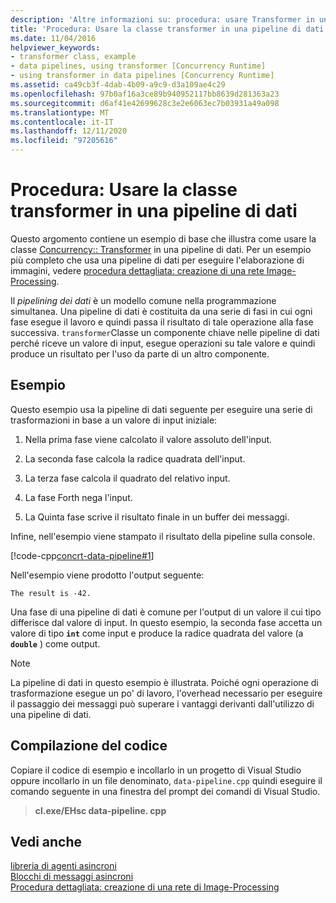 ```yaml
---
description: 'Altre informazioni su: procedura: usare Transformer in una pipeline di dati'
title: 'Procedura: Usare la classe transformer in una pipeline di dati'
ms.date: 11/04/2016
helpviewer_keywords:
- transformer class, example
- data pipelines, using transformer [Concurrency Runtime]
- using transformer in data pipelines [Concurrency Runtime]
ms.assetid: ca49cb3f-4dab-4b09-a9c9-d3a109ae4c29
ms.openlocfilehash: 97b0af16a3ce89b940952117bb8639d281363a23
ms.sourcegitcommit: d6af41e42699628c3e2e6063ec7b03931a49a098
ms.translationtype: MT
ms.contentlocale: it-IT
ms.lasthandoff: 12/11/2020
ms.locfileid: "97205616"
---
```

# <a name="how-to-use-transformer-in-a-data-pipeline"></a>Procedura: Usare la classe transformer in una pipeline di dati

Questo argomento contiene un esempio di base che illustra come usare la classe [Concurrency:: Transformer](../../parallel/concrt/reference/transformer-class.md) in una pipeline di dati. Per un esempio più completo che usa una pipeline di dati per eseguire l'elaborazione di immagini, vedere [procedura dettagliata: creazione di una rete Image-Processing](../../parallel/concrt/walkthrough-creating-an-image-processing-network.md).

Il *pipelining dei dati* è un modello comune nella programmazione simultanea. Una pipeline di dati è costituita da una serie di fasi in cui ogni fase esegue il lavoro e quindi passa il risultato di tale operazione alla fase successiva. `transformer`Classe un componente chiave nelle pipeline di dati perché riceve un valore di input, esegue operazioni su tale valore e quindi produce un risultato per l'uso da parte di un altro componente.

## <a name="example"></a>Esempio

Questo esempio usa la pipeline di dati seguente per eseguire una serie di trasformazioni in base a un valore di input iniziale:

1. Nella prima fase viene calcolato il valore assoluto dell'input.

1. La seconda fase calcola la radice quadrata dell'input.

1. La terza fase calcola il quadrato del relativo input.

1. La fase Forth nega l'input.

1. La Quinta fase scrive il risultato finale in un buffer dei messaggi.

Infine, nell'esempio viene stampato il risultato della pipeline sulla console.

[!code-cpp[concrt-data-pipeline#1](../../parallel/concrt/codesnippet/cpp/how-to-use-transformer-in-a-data-pipeline_1.cpp)]

Nell'esempio viene prodotto l'output seguente:

```Output
The result is -42.
```

Una fase di una pipeline di dati è comune per l'output di un valore il cui tipo differisce dal valore di input. In questo esempio, la seconda fase accetta un valore di tipo **`int`** come input e produce la radice quadrata del valore (a **`double`** ) come output.

> [!NOTE]
> La pipeline di dati in questo esempio è illustrata. Poiché ogni operazione di trasformazione esegue un po' di lavoro, l'overhead necessario per eseguire il passaggio dei messaggi può superare i vantaggi derivanti dall'utilizzo di una pipeline di dati.

## <a name="compiling-the-code"></a>Compilazione del codice

Copiare il codice di esempio e incollarlo in un progetto di Visual Studio oppure incollarlo in un file denominato, `data-pipeline.cpp` quindi eseguire il comando seguente in una finestra del prompt dei comandi di Visual Studio.

> **cl.exe/EHsc data-pipeline. cpp**

## <a name="see-also"></a>Vedi anche

[libreria di agenti asincroni](../../parallel/concrt/asynchronous-agents-library.md)<br/>
[Blocchi di messaggi asincroni](../../parallel/concrt/asynchronous-message-blocks.md)<br/>
[Procedura dettagliata: creazione di una rete di Image-Processing](../../parallel/concrt/walkthrough-creating-an-image-processing-network.md)
